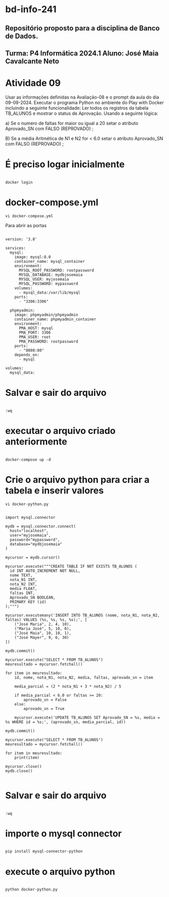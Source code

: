 # bd-info-241
Repositório proposto para a disciplina de Banco de Dados.
---------------------------------
Turma: P4 Informática 2024.1
Aluno: José Maia Cavalcante Neto
---------------------------------
# Atividade 09
Usar as informações definidas na Avaliação-08 e o prompt da aula do dia 09-09-2024.  Executar o programa Python no ambiente do Play with Docker incluindo a seguinte funcionalidade:
Ler todos os registros da tabela TB_ALUNOS e mostrar o status de Aprovação. Usando a seguinte lógica:

a) Se o numero de faltas for maior ou igual a 20 setar o atributo Aprovado_SN com FALSO (REPROVADO) ;

B) Se a média Aritmética de N1 e N2 for < 6.0   setar o atributo Aprovado_SN com FALSO (REPROVADO) ;

# É preciso logar inicialmente

```

docker login

```

# docker-compose.yml

```
vi docker-compose.yml

```

Para abrir as portas

```

version: '3.8'

services:
  mysql:
    image: mysql:8.0
    container_name: mysql_container
    environment:
      MYSQL_ROOT_PASSWORD: rootpassword
      MYSQL_DATABASE: mydbjosemaia
      MYSQL_USER: myjosemaia
      MYSQL_PASSWORD: mypassword
    volumes:
      - mysql_data:/var/lib/mysql
    ports:
      - "3306:3306"

  phpmyadmin:
    image: phpmyadmin/phpmyadmin
    container_name: phpmyadmin_container
    environment:
      PMA_HOST: mysql
      PMA_PORT: 3306
      PMA_USER: root
      PMA_PASSWORD: rootpassword
    ports:
      - "8080:80"
    depends_on:
      - mysql

volumes:
  mysql_data:

```

# Salvar e sair do arquivo 

```

:wq

```

# executar o arquivo criado anteriormente

```

docker-compose up -d

```

# Crie o arquivo python para criar a tabela e inserir valores

```
vi docker-python.py

```

```

import mysql.connector

mydb = mysql.connector.connect(
  host="localhost",
  user="myjosemaia",
  password="mypassword",
  database="mydbjosemaia"
)

mycursor = mydb.cursor()

mycursor.execute("""CREATE TABLE IF NOT EXISTS TB_ALUNOS (
  id INT AUTO_INCREMENT NOT NULL,
  nome TEXT,
  nota_N1 INT,
  nota_N2 INT,
  media FLOAT,
  faltas INT,
  Aprovado_SN BOOLEAN,
  PRIMARY KEY (id)
);""")

mycursor.executemany('INSERT INTO TB_ALUNOS (nome, nota_N1, nota_N2, faltas) VALUES (%s, %s, %s, %s);', [
    ("José Maria", 2, 4, 10),
    ("Maria José", 5, 10, 0),
    ("José Maia", 10, 10, 1),
    ("José Mayer", 9, 6, 30)
])

mydb.commit()

mycursor.execute("SELECT * FROM TB_ALUNOS")
meuresultado = mycursor.fetchall()

for item in meuresultado:
    id, nome, nota_N1, nota_N2, media, faltas, aprovado_sn = item

    media_parcial = (2 * nota_N1 + 3 * nota_N2) / 5

    if media_parcial < 6.0 or faltas >= 20:
        aprovado_sn = False
    else:
        aprovado_sn = True

    mycursor.execute('UPDATE TB_ALUNOS SET Aprovado_SN = %s, media = %s WHERE id = %s;', (aprovado_sn, media_parcial, id))

mydb.commit()

mycursor.execute("SELECT * FROM TB_ALUNOS")
meuresultado = mycursor.fetchall()

for item in meuresultado:
    print(item)

mycursor.close()
mydb.close()


```

# Salvar e sair do arquivo 

```

:wq

```


# importe o mysql connector

```

pip install mysql-connector-python

```

# execute o arquivo python

```

python docker-python.py

```
